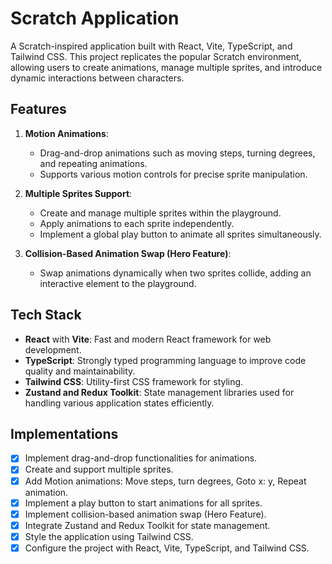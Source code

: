 # Scratch Application

A Scratch-inspired application built with React, Vite, TypeScript, and Tailwind CSS. This project replicates the popular Scratch environment, allowing users to create animations, manage multiple sprites, and introduce dynamic interactions between characters.

## Features

1. **Motion Animations**: 
   - Drag-and-drop animations such as moving steps, turning degrees, and repeating animations.
   - Supports various motion controls for precise sprite manipulation.
   
2. **Multiple Sprites Support**: 
   - Create and manage multiple sprites within the playground.
   - Apply animations to each sprite independently.
   - Implement a global play button to animate all sprites simultaneously.

3. **Collision-Based Animation Swap (Hero Feature)**: 
   - Swap animations dynamically when two sprites collide, adding an interactive element to the playground.
   
## Tech Stack

- **React** with **Vite**: Fast and modern React framework for web development.
- **TypeScript**: Strongly typed programming language to improve code quality and maintainability.
- **Tailwind CSS**: Utility-first CSS framework for styling.
- **Zustand and Redux Toolkit**: State management libraries used for handling various application states efficiently.

## Implementations

- [x] Implement drag-and-drop functionalities for animations.
- [x] Create and support multiple sprites.
- [x] Add Motion animations: Move steps, turn degrees, Goto x: y, Repeat animation.
- [x] Implement a play button to start animations for all sprites.
- [x] Implement collision-based animation swap (Hero Feature).
- [x] Integrate Zustand and Redux Toolkit for state management.
- [x] Style the application using Tailwind CSS.
- [x] Configure the project with React, Vite, TypeScript, and Tailwind CSS.
